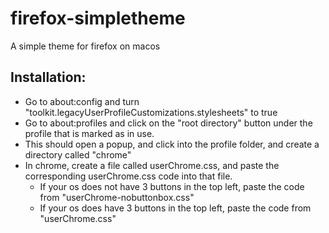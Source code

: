 # firefox-simpletheme
A simple theme for firefox on macos

## Installation:
- Go to about:config and turn "toolkit.legacyUserProfileCustomizations.stylesheets" to true
- Go to about:profiles and click on the "root directory" button under the profile that is marked as in use. 
- This should open a popup, and click into the profile folder, and create a directory called "chrome"
- In chrome, create a file called userChrome.css, and paste the corresponding userChrome.css code into that file.
    - If your os does not have 3 buttons in the top left, paste the code from "userChrome-nobuttonbox.css"
    - If your os does have 3 buttons in the top left, paste the code from "userChrome.css"
